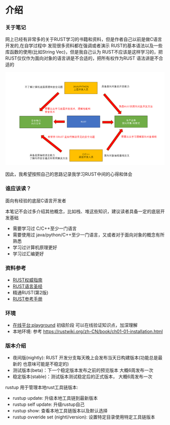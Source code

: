 # 介绍

### 关于笔记
网上已经有非常多的关于RUST学习的书籍和资料，但是作者自己以前是做C语言开发的,在自学过程中
发现很多资料都在强调或者演示 RUST的基本语法以及一些库函数的使用(比如String Vec)，但是我自己认为
RUST不应该是这样学习的，把RUST仅仅作为面向对象的语言讲是不合适的，把所有权作为RUST 语法讲是不合适的  

![Screenshot](image/8.png)

因此，我希望按照自己的思路记录我学习RUST中间的心得和体会

### 谁应该读？
面向有经验的底层C语言开发者 

本笔记不会过多介绍其他概念，比如栈、堆这些知识，建议读者具备一定的底层开发基础 

 - 需要学习过 C/C++至少一门语言
 - 需要使用过 java/python/C++至少一门语言，又或者对于面向对象的概念有所熟悉
 - 学习过计算机原理更好
 - 学习过汇编更好


### 资料参考

 - [RUST权威指南](https://rustwiki.org/zh-CN/book/)
 - [RUST语言圣经](https://course.rs/about-book.html)
 - 精通RUST(第2版)
 - [RUST参考手册](https://rustwiki.org/zh-CN/std/primitive.char.html)
 
### 环境

 - [在线平台:playground](https://play.rust-lang.org/) 初级阶段 可以在线验证知识点，加深理解
 - 本地环境: 参考 https://rustwiki.org/zh-CN/book/ch01-01-installation.html

### 版本介绍

 - 夜间版(nightly): RUST 开发分支每天晚上会发布当天日构建版本(功能总是最新的 也意味可能是不稳定的)
 - 测试版本(beta)：下一个稳定版本发布之前的预览版本 大概6周发布一次
 - 稳定版本(stable)：测试版本测试稳定后的正式版本， 大概6周发布一次

rustup 用于管理本地rust工具链版本: 

 - rustup update: 升级本地工具链到最新版本
 - rustup self update: 升级rustup自己
 - rustup show: 查看本地工具链版本以及默认选择
 - rustup ovveride set (nightl/version): 设置特定目录使用特定工具链版本





